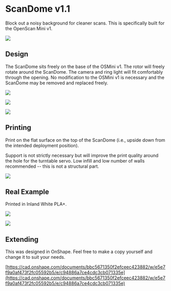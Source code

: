 # ScanDome v1.1

Block out a noisy background for cleaner scans.  This is specifically built for the OpenScan Mini v1.

![](img/cad-view-front.png)


## Design

The ScanDome sits freely on the base of the OSMini v1. The rotor will freely rotate around the ScanDome. The camera and ring light will fit comfortably through the opening.  No modification to the OSMini v1 is necessary and the ScanDome may be removed and replaced freely.

![](img/cad-view-front.png)

![](img/cad-view-side.png)

![](img/cad-view-three-quarters.png)

## Printing

Print on the flat surface on the top of the ScanDome (i.e., upside down from the intended deployment position).

Support is not strictly necessary but will improve the print quality around the hole for the turntable servo.  Low infill and low number of walls recommended -- this is not a structural part.

![](img/print-orientation.png)

## Real Example

Printed in Inland White PLA+.

![](img/printed-front.png)

![](img/printed-top.png)

## Extending

This was designed in OnShape.  Feel free to make a copy yourself and change it to suit your needs.

[https://cad.onshape.com/documents/bbc5671350f2efceec423882/w/e5e7f9a0af473f2fc05592b5/e/c94886a7ce4cdc3cb071335e](https://cad.onshape.com/documents/bbc5671350f2efceec423882/w/e5e7f9a0af473f2fc05592b5/e/c94886a7ce4cdc3cb071335e)
